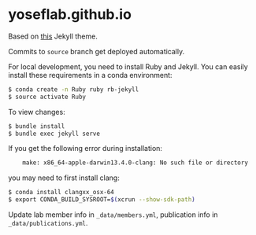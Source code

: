 # yoseflab.github.io

Based on [this](https://github.com/alshedivat/al-folio) Jekyll theme.

Commits to `source` branch get deployed automatically.

For local development, you need to install Ruby and Jekyll. You can easily
install these requirements in a conda environment:

```bash
$ conda create -n Ruby ruby rb-jekyll
$ source activate Ruby
```
To view changes:

```bash
$ bundle install
$ bundle exec jekyll serve
```

If you get the following error during installation:

```bash
	make: x86_64-apple-darwin13.4.0-clang: No such file or directory
````

you may need to first install clang:

```bash
$ conda install clangxx_osx-64
$ export CONDA_BUILD_SYSROOT=$(xcrun --show-sdk-path)
```




Update lab member info in `_data/members.yml`, publication info in `_data/publications.yml`.

